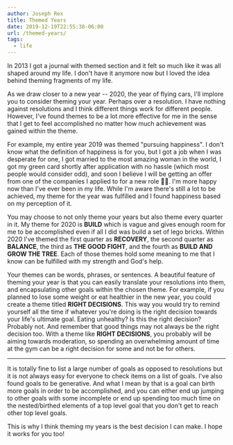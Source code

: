 ```yaml
---
author: Joseph Rex
title: Themed Years
date: 2019-12-19T22:55:38-06:00
url: /themed-years/
tags:
  - life
---
```

In 2013 I got a journal with themed section and it felt so much like it was all shaped around
my life. I don't have it anymore now but I loved the idea behind theming fragments of my life.
<!--more-->

As we draw closer to a new year -- 2020, the year of flying cars, I'll implore you to consider
theming your year. Perhaps over a resolution. I have nothing against resolutions and I think
different things work for different people. However, I've found themes to be a lot more
effective for me in the sense that I get to feel accomplished no matter how much achievement
was gained within the theme.

For example, my entire year 2019 was themed "pursuing happiness". I don't know what the definition
of happiness is for you, but I got a job when I was desperate for one, I got married
to the most amazing woman in the world, I got my green card shortly after application with
no hassle (which most people would consider odd), and soon I believe I will be getting an offer
from one of the companies I applied to for a new role ✌🏾.
I'm more happy now than I've ever been in my life. While I'm aware there's still a lot to be
achieved, my theme for the year was fulfilled and I found happiness based on my perception of it.

You may choose to not only theme your years but also theme every quarter in it. My theme for
2020 is **BUILD** which is vague and gives enough room for me to be accomplished even if all
I did was build a set of lego bricks. Within 2020 I've themed the first quarter as **RECOVERY**,
the second quarter as **BALANCE**, the third as **THE GOOD FIGHT**, and the fourth as
**BUILD AND GROW THE TREE**. Each of those themes hold some meaning to me that I know can
be fulfilled with my strength and God's help.

Your themes can be words, phrases, or sentences. A beautiful feature of theming your year is
that you can easily translate your resolutions into them, and encapsulating other goals within
the chosen theme. For example, if you planned to lose some weight or eat healthier in the new
year, you could create a theme titled **RIGHT DECISIONS**. This way you would try to remind
yourself all the time if whatever you're doing is the right decision towards your life's
ultimate goal. Eating unhealthy? Is this the right decision? Probably not. And remember that
good things may not always be the right decision too. With a theme like **RIGHT DECISIONS**,
you probably will be aiming towards moderation, so spending an overwhelming amount of time at
the gym can be a right decision for some and not be for others.

<hr>

It is totally fine to list a large number of goals as opposed to resolutions but it is not
always easy for everyone to check items on a list of goals. I've also found goals to be
generative. And what I mean by that is a goal can birth more goals in order to be accomplished,
and you can either end up jumping to other goals with some incomplete or end up spending too
much time on the nested/birthed elements of a top level goal that you don't get to reach other
top level goals.

This is why I think theming my years is the best decision I can make. I hope it works for you too!

